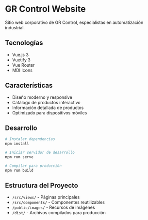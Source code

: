 # GR Control Website

Sitio web corporativo de GR Control, especialistas en automatización industrial.

## Tecnologías

- Vue.js 3
- Vuetify 3
- Vue Router
- MDI Icons

## Características

- Diseño moderno y responsive
- Catálogo de productos interactivo
- Información detallada de productos
- Optimizado para dispositivos móviles

## Desarrollo

```bash
# Instalar dependencias
npm install

# Iniciar servidor de desarrollo
npm run serve

# Compilar para producción
npm run build
```

## Estructura del Proyecto

- `/src/views/` - Páginas principales
- `/src/components/` - Componentes reutilizables
- `/public/images/` - Recursos de imágenes
- `/dist/` - Archivos compilados para producción

